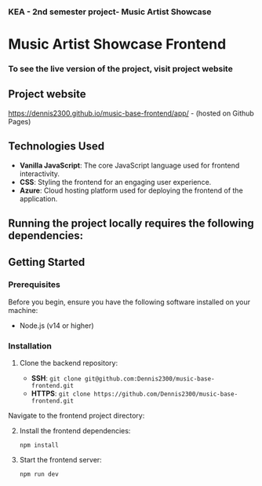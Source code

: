 
### KEA  - 2nd semester project- Music Artist Showcase
# Music Artist Showcase Frontend

### To see the live version of the project, visit project website
## Project website 
https://dennis2300.github.io/music-base-frontend/app/ - (hosted on Github Pages)


## Technologies Used

- **Vanilla JavaScript**: The core JavaScript language used for frontend interactivity.
- **CSS**: Styling the frontend for an engaging user experience.
- **Azure**: Cloud hosting platform used for deploying the frontend of the application.


## Running the project locally requires the following dependencies:

## Getting Started

### Prerequisites

Before you begin, ensure you have the following software installed on your machine:

- Node.js (v14 or higher)

### Installation

1. Clone the backend repository:

    - **SSH**: `git clone git@github.com:Dennis2300/music-base-frontend.git`
    - **HTTPS**: `git clone https://github.com/Dennis2300/music-base-frontend.git`

Navigate to the frontend project directory:

2. Install the frontend dependencies:

    ```
    npm install
    ```

3. Start the frontend server:

    ```
    npm run dev
    ```

